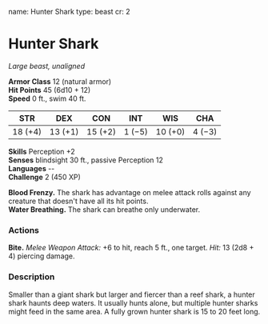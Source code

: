 name: Hunter Shark type: beast cr: 2

# Hunter Shark
_Large beast, unaligned_

**Armor Class** 12 (natural armor)    
**Hit Points** 45 (6d10 + 12)    
**Speed** 0 ft., swim 40 ft.

| STR     | DEX     | CON     | INT    | WIS     | CHA    |
| ------- | ------- | ------- | ------ | ------- | ------ |
| 18 (+4) | 13 (+1) | 15 (+2) | 1 (−5) | 10 (+0) | 4 (−3) |

**Skills** Perception +2    
**Senses** blindsight 30 ft., passive Perception 12    
**Languages** --    
**Challenge** 2 (450 XP)

**Blood Frenzy.** The shark has advantage on melee attack rolls against any creature that doesn't have all its hit points.    
**Water Breathing.** The shark can breathe only underwater.

### Actions
**Bite.** _Melee Weapon Attack:_ +6 to hit, reach 5 ft., one target. _Hit:_ 13 (2d8 + 4) piercing damage.

### Description
Smaller than a giant shark but larger and fiercer than a reef shark, a hunter shark haunts deep waters. It usually hunts alone, but multiple hunter sharks might feed in the same area. A fully grown hunter shark is 15 to 20 feet long. 